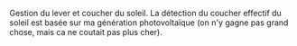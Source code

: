 Gestion du lever et coucher du soleil.
La détection du coucher effectif du soleil est basée sur ma génération photovoltaïque (on n'y gagne pas grand chose, mais ca ne coutait pas plus cher).
